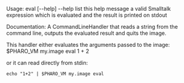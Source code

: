 Usage: eval [--help] <smalltalk expression>	--help    list this help message	<smallltalk expression>  a valid Smalltalk expression which is evaluated and 	                         the result is printed on stdoutDocumentation:A CommandLineHandler that reads a string from the command line, outputs the evaluated result and quits the image. This handler either evaluates the arguments passed to the image:	$PHARO_VM my.image eval  1 + 2	or it can read directly from stdin:	echo "1+2" | $PHARO_VM my.image eval 